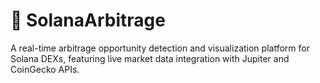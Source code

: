 # 🚀 SolanaArbitrage

A real-time arbitrage opportunity detection and visualization platform for Solana DEXs, featuring live market data integration with Jupiter and CoinGecko APIs.
